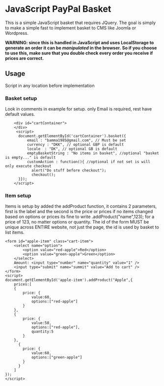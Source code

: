 # JavaScript PayPal Basket
This is a simple JavaScript basket that requires JQuery.
The goal is simply to make a simple fast to implement basket to CMS like Joomla or Wordpress.

**WARNING: since this is handled in JavaScript and uses LocalStorage to generate an order it can be _manipulated_ in the browser.**
**So if you choose to use this, make sure that you double check every order you receive if prices are correct.**

## Usage
Script in any location before implementation

### Basket setup
Look in comments in example for setup. only Email is required, rest have default values.
```
    <div id="cartContainer">
    </div>
     <script>
      document.getElementById('cartContainer').basket({
          email : "bamma1985@gmail.com", // Must be set
          currency : "DKK", // optional GBP is default
          locale  : "DK", // optional GB is default
          emptyBasketString : "No items in basket", //optional "basket is empty..." is default
          customAction : function(){ //optional if not set is will only execute checkout
            alert("Do stuff before checkout");
            checkout();
      }});
    </script>
```
### Item setup
Items is setup by added the addProduct function, it contains 2 parameters, first is the label and the second is the price or prices
if no items changed based on options or prices its fine to write .addProduct("name",123); for a price of 123, no matter options or quantity.
The id of the form MUST be unique across ENTIRE website, not just the page, the id is used by basket to list items.
```
<form id="apple-item" class="cart-item">
    <select name="option">
        <option value="red-apple">Red</option>
        <option value="green-apple">Green</option>
    </select>
    Amount:	<input type="number" name="quantity" value="1" />
    <input type="submit" name="summit" value="Add to cart" /> 
</form>
<script>
document.getElementById('apple-item').addProduct("Apple",{
    prices:[
    {
        price: {
            value:60,
            options:["red-apple"]
        }
    },
    {
        price: {
            value:50,
            options:["red-apple"],
            quantity:5
        }
    },
      {
        price: {
            value:60,
            options:["green-apple"]
        }
      }
    ]
});
</script>
```
